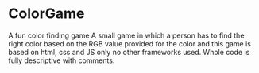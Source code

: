 # ColorGame
A fun color finding game
A small game in which a person has to find the right color based on the RGB value provided for the color and this game is based on html, css and JS only no other frameworks used.
Whole code is fully descriptive with comments.
